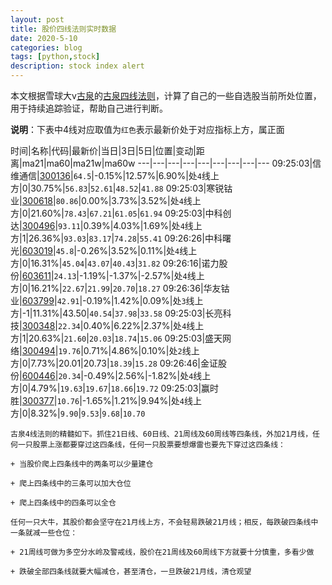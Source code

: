 ```yaml
---
layout: post
title: 股价四线法则实时数据
date: 2020-5-10
categories: blog
tags: [python,stock]
description: stock index alert
---
```



本文根据雪球大v[古泉](https://xueqiu.com/u/7148646888)的[古泉四线法则](https://xueqiu.com/7148646888/130498192)，计算了自己的一些自选股当前所处位置，用于持续追踪验证，帮助自己进行判断。

**说明**：下表中4线对应取值为`红色`表示最新价处于对应指标上方，属正面

时间|名称|代码|最新价|当日|3日|5日|位置|变动|距离|ma21|ma60|ma21w|ma60w
---|---|---|---|---|---|---|---|---
09:25:03|信维通信|[300136](https://xueqiu.com/S/SZ300136)|`64.5`|-0.15%|12.57%|6.90%|处`4`线上方|0|30.75%|`56.83`|`52.61`|`48.52`|`41.88`
09:25:03|寒锐钴业|[300618](https://xueqiu.com/S/SZ300618)|`80.86`|0.00%|3.73%|3.52%|处`4`线上方|0|21.60%|`78.43`|`67.21`|`61.05`|`61.94`
09:25:03|中科创达|[300496](https://xueqiu.com/S/SZ300496)|`93.11`|0.39%|4.03%|1.69%|处`4`线上方|1|26.36%|`93.03`|`83.17`|`74.28`|`55.41`
09:26:26|中科曙光|[603019](https://xueqiu.com/S/SH603019)|`45.8`|-0.26%|3.52%|0.11%|处`4`线上方|0|16.31%|`45.04`|`43.07`|`40.43`|`31.82`
09:26:16|诺力股份|[603611](https://xueqiu.com/S/SH603611)|`24.13`|-1.19%|-1.37%|-2.57%|处`4`线上方|0|16.21%|`22.67`|`21.99`|`20.70`|`18.27`
09:26:36|华友钴业|[603799](https://xueqiu.com/S/SH603799)|`42.91`|-0.19%|1.42%|0.09%|处`3`线上方|-1|11.31%|43.50|`40.54`|`37.98`|`33.58`
09:25:03|长亮科技|[300348](https://xueqiu.com/S/SZ300348)|`22.34`|0.40%|6.22%|2.37%|处`4`线上方|1|20.63%|`21.60`|`20.03`|`18.74`|`15.06`
09:25:03|盛天网络|[300494](https://xueqiu.com/S/SZ300494)|`19.76`|0.71%|4.86%|0.10%|处`2`线上方|0|7.73%|20.01|20.73|`18.39`|`15.28`
09:26:46|金证股份|[600446](https://xueqiu.com/S/SH600446)|`20.34`|-0.49%|2.56%|-1.82%|处`4`线上方|0|4.79%|`19.63`|`19.67`|`18.66`|`19.72`
09:25:03|赢时胜|[300377](https://xueqiu.com/S/SZ300377)|`10.76`|-1.65%|1.21%|9.94%|处`4`线上方|0|8.32%|`9.90`|`9.53`|`9.68`|`10.70`

```
古泉4线法则的精髓如下。抓住21日线、60日线、21周线及60周线等四条线，外加21月线，任何一只股票上涨都要穿过这四条线，任何一只股票要想爆雷也要先下穿过这四条线：

+ 当股价爬上四条线中的两条可以少量建仓

+ 爬上四条线中的三条可以加大仓位

+ 爬上四条线中的四条可以全仓

任何一只大牛，其股价都会坚守在21月线上方，不会轻易跌破21月线；相反，每跌破四条线中一条就减一些仓位：

+ 21周线可做为多空分水岭及警戒线，股价在21周线及60周线下方就要十分慎重，多看少做

+ 跌破全部四条线就要大幅减仓，甚至清仓，一旦跌破21月线，清仓观望
```